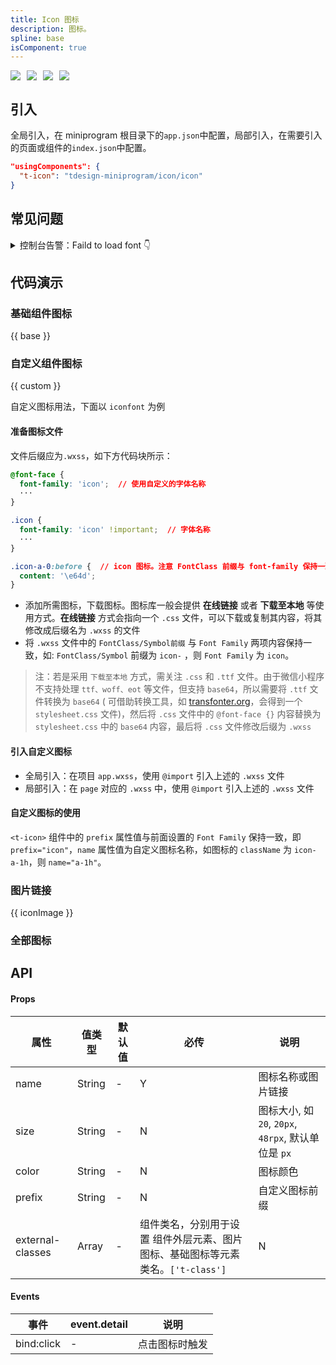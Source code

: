 ```yaml
---
title: Icon 图标
description: 图标。
spline: base
isComponent: true
---
```


<span class="coverages-badge" style="margin-right: 10px"><img src="https://img.shields.io/badge/coverages%3A%20lines-100%25-blue" /></span><span class="coverages-badge" style="margin-right: 10px"><img src="https://img.shields.io/badge/coverages%3A%20functions-100%25-blue" /></span><span class="coverages-badge" style="margin-right: 10px"><img src="https://img.shields.io/badge/coverages%3A%20statements-100%25-blue" /></span><span class="coverages-badge" style="margin-right: 10px"><img src="https://img.shields.io/badge/coverages%3A%20branches-100%25-blue" /></span>

## 引入

全局引入，在 miniprogram 根目录下的`app.json`中配置，局部引入，在需要引入的页面或组件的`index.json`中配置。

```json
"usingComponents": {
  "t-icon": "tdesign-miniprogram/icon/icon"
}
```

## 常见问题

<details>
  <summary>
    控制台告警：Faild to load font
    <span class="icon">👇</span>
  </summary>
  <p style="margin-top: 10px; color: rgba(0, 0, 0, .6)">
    告警属于开发者工具的 bug，可以忽略，具体可以看 <a href="https://developers.weixin.qq.com/miniprogram/dev/api/ui/font/wx.loadFontFace.html" target="_blank">官网文档</a>
  </p>
</details>

## 代码演示

### 基础组件图标

{{ base }}

### 自定义组件图标

{{ custom }}

自定义图标用法，下面以 `iconfont` 为例

#### 准备图标文件

文件后缀应为`.wxss`，如下方代码块所示：

```css
@font-face {
  font-family: 'icon';  // 使用自定义的字体名称
  ···
}

.icon {
  font-family: 'icon' !important;  // 字体名称
  ···
}

.icon-a-0:before {  // icon 图标。注意 FontClass 前缀与 font-family 保持一致
  content: '\e64d';
}
```

- 添加所需图标，下载图标。图标库一般会提供 **在线链接** 或者 **下载至本地** 等使用方式。**在线链接** 方式会指向一个 `.css`
  文件，可以下载或复制其内容，将其修改成后缀名为 `.wxss` 的文件
- 将 `.wxss` 文件中的 `FontClass/Symbol前缀` 与 `Font Family` 两项内容保持一致，如: `FontClass/Symbol` 前缀为 `icon-`
  ，则 `Font Family` 为 `icon`。

> 注：若是采用 `下载至本地` 方式，需关注 `.css` 和 `.ttf` 文件。由于微信小程序不支持处理 `ttf、woff、eot`
> 等文件，但支持 `base64`，所以需要将 `.ttf` 文件转换为 `base64`  (
> 可借助转换工具，如 [transfonter.org](https://transfonter.org/)，会得到一个 `stylesheet.css` 文件)，然后将 `.css`
> 文件中的 `@font-face {}` 内容替换为 `stylesheet.css` 中的 `base64` 内容，最后将 `.css` 文件修改后缀为 `.wxss`

#### 引入自定义图标

- 全局引入：在项目 `app.wxss`，使用 `@import` 引入上述的 `.wxss` 文件
- 局部引入：在 `page` 对应的 `.wxss` 中，使用 `@import` 引入上述的 `.wxss` 文件

#### 自定义图标的使用

`<t-icon>` 组件中的 `prefix` 属性值与前面设置的 `Font Family` 保持一致，即 `prefix="icon"`，`name`
属性值为自定义图标名称，如图标的 `className` 为 `icon-a-1h`，则 `name="a-1h"`。

### 图片链接

{{ iconImage }}

### 全部图标

<td-icons-view />

## API

#### Props

| 属性               | 值类型    | 默认值 | 必传                                              | 说明                                        |
|------------------|--------|-----|-------------------------------------------------|-------------------------------------------|
| name             | String | -   | Y                                               | 图标名称或图片链接                                 |
| size             | String | -   | N                                               | 图标大小, 如 `20`, `20px`, `48rpx`, 默认单位是 `px` |
| color            | String | -   | N                                               | 图标颜色                                      |
| prefix           | String | -   | N                                               | 自定义图标前缀                                   |
| external-classes | Array  | -   | 组件类名，分别用于设置 组件外层元素、图片图标、基础图标等元素类名。`['t-class']` | N                                         

#### Events

| 事件         | event.detail | 说明      |
|------------|--------------|---------|
| bind:click | -            | 点击图标时触发 |
